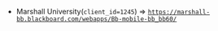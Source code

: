  - Marshall University(`client_id=1245`) => [`https://marshall-bb.blackboard.com/webapps/Bb-mobile-bb_bb60/`](https://marshall-bb.blackboard.com/webapps/Bb-mobile-bb_bb60/)
